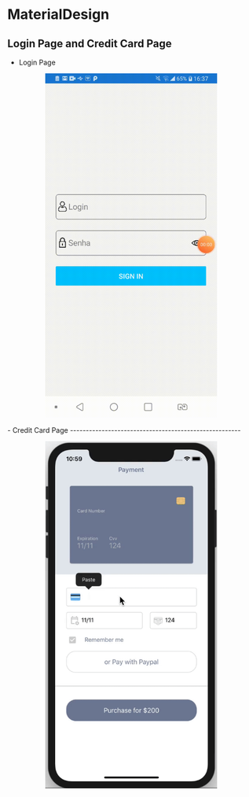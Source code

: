 # MaterialDesign
Login Page and Credit Card Page
------------------------------------------------------
- Login Page

<p align="center">
  <img  width="350" src="https://github.com/KHkhalaf/MaterialDesign/blob/master/screenshots/LoginPage.gif"/>
</p>
- Credit Card Page
------------------------------------------------------
<p align="center">
  <img  width="350" src="https://github.com/KHkhalaf/MaterialDesign/blob/master/screenshots/CreditCard.gif"/>
</p>


